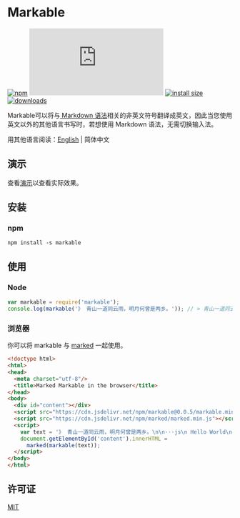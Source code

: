 # Markable

[![npm](https://badgen.net/npm/v/markable)](https://www.npmjs.com/package/markable)
[![gzip size](https://badgen.net/badgesize/gzip/https://cdn.jsdelivr.net/npm/markable@0.0.3/src/markable.min.js)](https://cdn.jsdelivr.net/npm/markable@0.0.3/src/markable.min.js)
[![install size](https://badgen.net/packagephobia/install/markable)](https://packagephobia.now.sh/result?p=markable)
[![downloads](https://badgen.net/npm/dt/markable)](https://www.npmjs.com/package/markable)

Markable可以将与[ Markdown 语法](https://www.jianshu.com/p/b03a8d7b1719)相关的非英文符号翻译成英文，因此当您使用英文以外的其他语言书写时，若想使用 Markdown 语法，无需切换输入法。

用其他语言阅读：[English](https://github.com/hbhde/markable/blob/master/README.md) | 简体中文

## 演示

查看[演示](http://lengyue.ink/markable-markdown-editor/)以查看实际效果。

## 安装

### npm

```
npm install -s markable
```

## 使用

### Node

```js
var markable = require('markable');
console.log(markable('》 青山一道同云雨，明月何曾是两乡。')); // > 青山一道同云雨，明月何曾是两乡。
```

### 浏览器

你可以将 markable 与 [marked](https://github.com/markedjs/marked) 一起使用。

```html
<!doctype html>
<html>
<head>
  <meta charset="utf-8"/>
  <title>Marked Markable in the browser</title>
</head>
<body>
  <div id="content"></div>
  <script src="https://cdn.jsdelivr.net/npm/markable@0.0.5/markable.min.js"></script>
  <script src="https://cdn.jsdelivr.net/npm/marked/marked.min.js"></script>
  <script>
    var text = '》 青山一道同云雨，明月何曾是两乡。\n\n···js\n Hello World\n···';
    document.getElementById('content').innerHTML =
      marked(markable(text));
  </script>
</body>
</html>
```

## 许可证

[MIT](https://github.com/hbhde/markable/blob/master/LICENSE)

